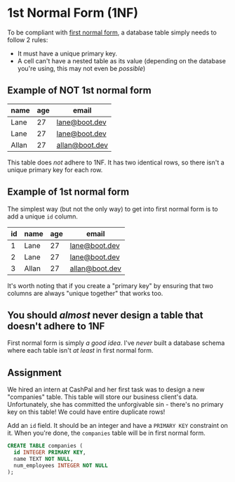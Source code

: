 # 1st Normal Form (1NF)

To be compliant with [first normal form](https://en.wikipedia.org/wiki/First_normal_form), a database table simply needs to follow 2 rules:

* It must have a unique primary key.
* A cell can't have a nested table as its value (depending on the database you're using, this may not even be *possible*)

## Example of NOT 1st normal form

| name  | age | email          |
| ----- | --- | -------------- |
| Lane  | 27  | lane@boot.dev  |
| Lane  | 27  | lane@boot.dev  |
| Allan | 27  | allan@boot.dev |

This table does *not* adhere to 1NF. It has two identical rows, so there isn't a unique primary key for each row.

## Example of 1st normal form

The simplest way (but not the only way) to get into first normal form is to add a unique `id` column.

| id  | name  | age | email          |
| --- | ----- | --- | -------------- |
| 1   | Lane  | 27  | lane@boot.dev  |
| 2   | Lane  | 27  | lane@boot.dev  |
| 3   | Allan | 27  | allan@boot.dev |

It's worth noting that if you create a "primary key" by ensuring that two columns are always "unique together" that works too.

## You should *almost* never design a table that doesn't adhere to 1NF

First normal form is simply *a good idea*. I've *never* built a database schema where each table isn't *at least* in first normal form.

## Assignment

We hired an intern at CashPal and her first task was to design a new "companies" table. This table will store our business client's data. Unfortunately, she has committed the unforgivable sin - there's no primary key on this table! We could have entire duplicate rows!

Add an `id` field. It should be an integer and have a `PRIMARY KEY` constraint on it. When you're done, the `companies` table will be in first normal form.

```SQL
CREATE TABLE companies (
  id INTEGER PRIMARY KEY,
  name TEXT NOT NULL,
  num_employees INTEGER NOT NULL
);
```

